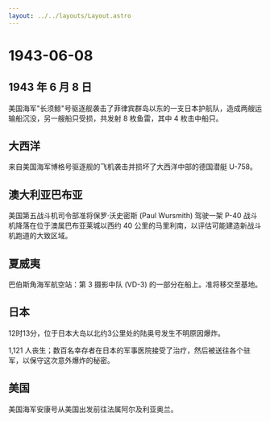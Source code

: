 ```yaml
---
layout: ../../layouts/Layout.astro
---
```


# 1943-06-08

## 1943 年 6 月 8 日

美国海军"长须鲸"号驱逐舰袭击了菲律宾群岛以东的一支日本护航队，造成两艘运输船沉没，另一艘船只受损，共发射
8 枚鱼雷，其中 4 枚击中船只。

## 大西洋

来自美国海军博格号驱逐舰的飞机袭击并损坏了大西洋中部的德国潜艇 U-758。

## 澳大利亚巴布亚

美国第五战斗机司令部准将保罗·沃史密斯 (Paul Wursmith) 驾驶一架 P-40
战斗机降落在位于澳属巴布亚莱城以西约 40
公里的马里利南，以评估可能建造新战斗机跑道的大致区域。

## 夏威夷

巴伯斯角海军航空站：第 3 摄影中队 (VD-3)
的一部分在船上。准将移交至基地。

## 日本

12时13分，位于日本大岛以北约3公里处的陆奥号发生不明原因爆炸。

1,121
人丧生；数百名幸存者在日本的军事医院接受了治疗，然后被送往各个驻军，以保守这次意外爆炸的秘密。

## 美国

美国海军安康号从美国出发前往法属阿尔及利亚奥兰。